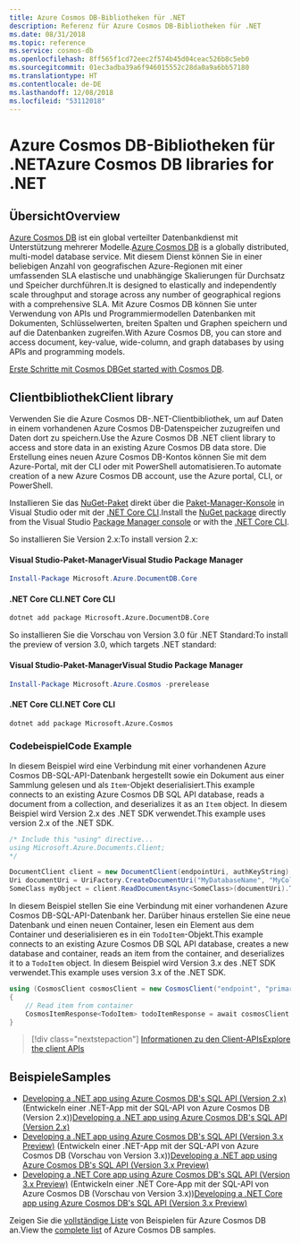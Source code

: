 ```yaml
---
title: Azure Cosmos DB-Bibliotheken für .NET
description: Referenz für Azure Cosmos DB-Bibliotheken für .NET
ms.date: 08/31/2018
ms.topic: reference
ms.service: cosmos-db
ms.openlocfilehash: 8ff565f1cd72eec2f574b45d04ceac526b8c5eb0
ms.sourcegitcommit: 01ec3adba39a6f946015552c28da0a9a6bb57180
ms.translationtype: HT
ms.contentlocale: de-DE
ms.lasthandoff: 12/08/2018
ms.locfileid: "53112018"
---
```

# <a name="azure-cosmos-db-libraries-for-net"></a><span data-ttu-id="598b9-103">Azure Cosmos DB-Bibliotheken für .NET</span><span class="sxs-lookup"><span data-stu-id="598b9-103">Azure Cosmos DB libraries for .NET</span></span>

## <a name="overview"></a><span data-ttu-id="598b9-104">Übersicht</span><span class="sxs-lookup"><span data-stu-id="598b9-104">Overview</span></span>

<span data-ttu-id="598b9-105">[Azure Cosmos DB](https://docs.microsoft.com/azure/cosmos-db/introduction) ist ein global verteilter Datenbankdienst mit Unterstützung mehrerer Modelle.</span><span class="sxs-lookup"><span data-stu-id="598b9-105">[Azure Cosmos DB](https://docs.microsoft.com/azure/cosmos-db/introduction) is a globally distributed, multi-model database service.</span></span> <span data-ttu-id="598b9-106">Mit diesem Dienst können Sie in einer beliebigen Anzahl von geografischen Azure-Regionen mit einer umfassenden SLA elastische und unabhängige Skalierungen für Durchsatz und Speicher durchführen.</span><span class="sxs-lookup"><span data-stu-id="598b9-106">It is designed to elastically and independently scale throughput and storage across any number of geographical regions with a comprehensive SLA.</span></span> <span data-ttu-id="598b9-107">Mit Azure Cosmos DB können Sie unter Verwendung von APIs und Programmiermodellen Datenbanken mit Dokumenten, Schlüsselwerten, breiten Spalten und Graphen speichern und auf die Datenbanken zugreifen.</span><span class="sxs-lookup"><span data-stu-id="598b9-107">With Azure Cosmos DB, you can store and access document, key-value, wide-column, and graph databases by using APIs and programming models.</span></span> 

<span data-ttu-id="598b9-108">[Erste Schritte mit Cosmos DB](https://docs.microsoft.com/azure/cosmos-db/create-sql-api-dotnet)</span><span class="sxs-lookup"><span data-stu-id="598b9-108">[Get started with Cosmos DB](https://docs.microsoft.com/azure/cosmos-db/create-sql-api-dotnet).</span></span>

## <a name="client-library"></a><span data-ttu-id="598b9-109">Clientbibliothek</span><span class="sxs-lookup"><span data-stu-id="598b9-109">Client library</span></span>

<span data-ttu-id="598b9-110">Verwenden Sie die Azure Cosmos DB-.NET-Clientbibliothek, um auf Daten in einem vorhandenen Azure Cosmos DB-Datenspeicher zuzugreifen und Daten dort zu speichern.</span><span class="sxs-lookup"><span data-stu-id="598b9-110">Use the Azure Cosmos DB .NET client library to access and store data in an existing Azure Cosmos DB data store.</span></span> <span data-ttu-id="598b9-111">Die Erstellung eines neuen Azure Cosmos DB-Kontos können Sie mit dem Azure-Portal, mit der CLI oder mit PowerShell automatisieren.</span><span class="sxs-lookup"><span data-stu-id="598b9-111">To automate creation of a new Azure Cosmos DB account, use the Azure portal, CLI, or PowerShell.</span></span>

<span data-ttu-id="598b9-112">Installieren Sie das [NuGet-Paket](https://www.nuget.org/packages/Microsoft.Azure.DocumentDB.Core) direkt über die [Paket-Manager-Konsole][PackageManager] in Visual Studio oder mit der [.NET Core CLI][DotNetCLI].</span><span class="sxs-lookup"><span data-stu-id="598b9-112">Install the [NuGet package](https://www.nuget.org/packages/Microsoft.Azure.DocumentDB.Core) directly from the Visual Studio [Package Manager console][PackageManager] or with the [.NET Core CLI][DotNetCLI].</span></span>

<span data-ttu-id="598b9-113">So installieren Sie Version 2.x:</span><span class="sxs-lookup"><span data-stu-id="598b9-113">To install version 2.x:</span></span>

#### <a name="visual-studio-package-manager"></a><span data-ttu-id="598b9-114">Visual Studio-Paket-Manager</span><span class="sxs-lookup"><span data-stu-id="598b9-114">Visual Studio Package Manager</span></span>

```powershell
Install-Package Microsoft.Azure.DocumentDB.Core
```

#### <a name="net-core-cli"></a><span data-ttu-id="598b9-115">.NET Core CLI</span><span class="sxs-lookup"><span data-stu-id="598b9-115">.NET Core CLI</span></span>

```bash
dotnet add package Microsoft.Azure.DocumentDB.Core
```

<span data-ttu-id="598b9-116">So installieren Sie die Vorschau von Version 3.0 für .NET Standard:</span><span class="sxs-lookup"><span data-stu-id="598b9-116">To install the preview of version 3.0, which targets .NET standard:</span></span> 

#### <a name="visual-studio-package-manager"></a><span data-ttu-id="598b9-117">Visual Studio-Paket-Manager</span><span class="sxs-lookup"><span data-stu-id="598b9-117">Visual Studio Package Manager</span></span>

```powershell
Install-Package Microsoft.Azure.Cosmos -prerelease
```

#### <a name="net-core-cli"></a><span data-ttu-id="598b9-118">.NET Core CLI</span><span class="sxs-lookup"><span data-stu-id="598b9-118">.NET Core CLI</span></span>

```bash
dotnet add package Microsoft.Azure.Cosmos
```


### <a name="code-example"></a><span data-ttu-id="598b9-119">Codebeispiel</span><span class="sxs-lookup"><span data-stu-id="598b9-119">Code Example</span></span>

<span data-ttu-id="598b9-120">In diesem Beispiel wird eine Verbindung mit einer vorhandenen Azure Cosmos DB-SQL-API-Datenbank hergestellt sowie ein Dokument aus einer Sammlung gelesen und als `Item`-Objekt deserialisiert.</span><span class="sxs-lookup"><span data-stu-id="598b9-120">This example connects to an existing Azure Cosmos DB SQL API database, reads a document from a collection, and deserializes it as an `Item` object.</span></span> <span data-ttu-id="598b9-121">In diesem Beispiel wird Version 2.x des .NET SDK verwendet.</span><span class="sxs-lookup"><span data-stu-id="598b9-121">This example uses version 2.x of the .NET SDK.</span></span>   

```csharp
/* Include this "using" directive...
using Microsoft.Azure.Documents.Client;
*/

DocumentClient client = new DocumentClient(endpointUri, authKeyString);
Uri documentUri = UriFactory.CreateDocumentUri("MyDatabaseName", "MyCollectionName", "DocumentId");
SomeClass myObject = client.ReadDocumentAsync<SomeClass>(documentUri).ToString();
```

<span data-ttu-id="598b9-122">In diesem Beispiel stellen Sie eine Verbindung mit einer vorhandenen Azure Cosmos DB-SQL-API-Datenbank her. Darüber hinaus erstellen Sie eine neue Datenbank und einen neuen Container, lesen ein Element aus dem Container und deserialisieren es in ein `TodoItem`-Objekt.</span><span class="sxs-lookup"><span data-stu-id="598b9-122">This example connects to an existing Azure Cosmos DB SQL API database, creates a new database and container, reads an item from the container, and deserializes it to a `TodoItem` object.</span></span> <span data-ttu-id="598b9-123">In diesem Beispiel wird Version 3.x des .NET SDK verwendet.</span><span class="sxs-lookup"><span data-stu-id="598b9-123">This example uses version 3.x of the .NET SDK.</span></span>   

```csharp
using (CosmosClient cosmosClient = new CosmosClient("endpoint", "primaryKey"))
{
    // Read item from container
    CosmosItemResponse<TodoItem> todoItemResponse = await cosmosClient.Databases["DatabaseId"].Containers["ContainerId"].Items.ReadItemAsync<TodoItem>("partitionKeyValue", "ItemId");
}
```

> [!div class="nextstepaction"]
> [<span data-ttu-id="598b9-124">Informationen zu den Client-APIs</span><span class="sxs-lookup"><span data-stu-id="598b9-124">Explore the client APIs</span></span>](/dotnet/api/overview/azure/cosmosdb/client)

## <a name="samples"></a><span data-ttu-id="598b9-125">Beispiele</span><span class="sxs-lookup"><span data-stu-id="598b9-125">Samples</span></span>

* <span data-ttu-id="598b9-126">[Developing a .NET app using Azure Cosmos DB's SQL API (Version 2.x)](https://github.com/Azure-Samples/documentdb-dotnet-todo-app/) (Entwickeln einer .NET-App mit der SQL-API von Azure Cosmos DB (Version 2.x))</span><span class="sxs-lookup"><span data-stu-id="598b9-126">[Developing a .NET app using Azure Cosmos DB's SQL API (Version 2.x)](https://github.com/Azure-Samples/documentdb-dotnet-todo-app/)</span></span>
* <span data-ttu-id="598b9-127">[Developing a .NET app using Azure Cosmos DB's SQL API (Version 3.x Preview)](https://github.com/Azure-Samples/cosmos-dotnet-todo-app/) (Entwickeln einer .NET-App mit der SQL-API von Azure Cosmos DB (Vorschau von Version 3.x))</span><span class="sxs-lookup"><span data-stu-id="598b9-127">[Developing a .NET app using Azure Cosmos DB's SQL API (Version 3.x Preview)](https://github.com/Azure-Samples/cosmos-dotnet-todo-app/)</span></span>
* <span data-ttu-id="598b9-128">[Developing a .NET Core app using Azure Cosmos DB's SQL API (Version 3.x Preview)](https://github.com/Azure-Samples/cosmos-dotnet-core-getting-started) (Entwickeln einer .NET Core-App mit der SQL-API von Azure Cosmos DB (Vorschau von Version 3.x))</span><span class="sxs-lookup"><span data-stu-id="598b9-128">[Developing a .NET Core app using Azure Cosmos DB's SQL API (Version 3.x Preview)](https://github.com/Azure-Samples/cosmos-dotnet-core-getting-started)</span></span>

<span data-ttu-id="598b9-129">Zeigen Sie die [vollständige Liste](https://azure.microsoft.com/resources/samples/?platform=dotnet&term=cosmosdb) von Beispielen für Azure Cosmos DB an.</span><span class="sxs-lookup"><span data-stu-id="598b9-129">View the [complete list](https://azure.microsoft.com/resources/samples/?platform=dotnet&term=cosmosdb) of Azure Cosmos DB samples.</span></span>

[PackageManager]: https://docs.microsoft.com/nuget/tools/package-manager-console
[DotNetCLI]: https://docs.microsoft.com/dotnet/core/tools/dotnet-add-package
